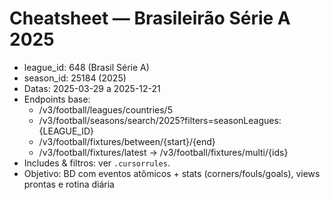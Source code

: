 # Cheatsheet — Brasileirão Série A 2025
- league_id: 648 (Brasil Série A)
- season_id: 25184 (2025)
- Datas: 2025-03-29 a 2025-12-21
- Endpoints base:
  - /v3/football/leagues/countries/5
  - /v3/football/seasons/search/2025?filters=seasonLeagues:{LEAGUE_ID}
  - /v3/football/fixtures/between/{start}/{end}
  - /v3/football/fixtures/latest  →  /v3/football/fixtures/multi/{ids}
- Includes & filtros: ver `.cursorrules`.
- Objetivo: BD com eventos atômicos + stats (corners/fouls/goals), views prontas e rotina diária


